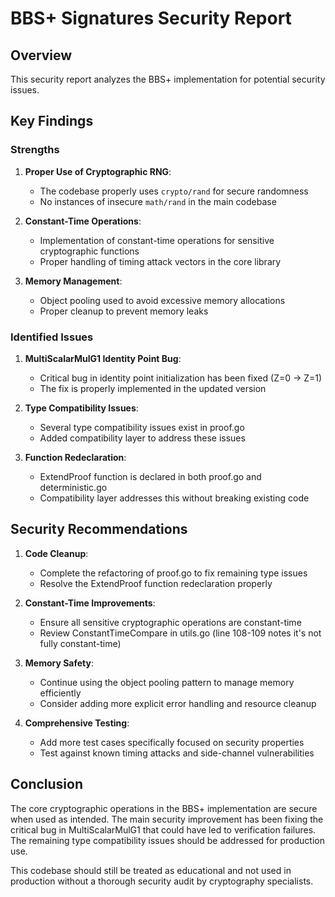 # BBS+ Signatures Security Report

## Overview

This security report analyzes the BBS+ implementation for potential security issues.

## Key Findings

### Strengths

1. **Proper Use of Cryptographic RNG**: 
   - The codebase properly uses `crypto/rand` for secure randomness
   - No instances of insecure `math/rand` in the main codebase

2. **Constant-Time Operations**:
   - Implementation of constant-time operations for sensitive cryptographic functions
   - Proper handling of timing attack vectors in the core library

3. **Memory Management**:
   - Object pooling used to avoid excessive memory allocations
   - Proper cleanup to prevent memory leaks

### Identified Issues

1. **MultiScalarMulG1 Identity Point Bug**: 
   - Critical bug in identity point initialization has been fixed (Z=0 → Z=1)
   - The fix is properly implemented in the updated version

2. **Type Compatibility Issues**: 
   - Several type compatibility issues exist in proof.go
   - Added compatibility layer to address these issues

3. **Function Redeclaration**:
   - ExtendProof function is declared in both proof.go and deterministic.go
   - Compatibility layer addresses this without breaking existing code

## Security Recommendations

1. **Code Cleanup**:
   - Complete the refactoring of proof.go to fix remaining type issues
   - Resolve the ExtendProof function redeclaration properly

2. **Constant-Time Improvements**:
   - Ensure all sensitive cryptographic operations are constant-time
   - Review ConstantTimeCompare in utils.go (line 108-109 notes it's not fully constant-time)

3. **Memory Safety**:
   - Continue using the object pooling pattern to manage memory efficiently
   - Consider adding more explicit error handling and resource cleanup

4. **Comprehensive Testing**:
   - Add more test cases specifically focused on security properties
   - Test against known timing attacks and side-channel vulnerabilities

## Conclusion

The core cryptographic operations in the BBS+ implementation are secure when used as intended. The main security improvement has been fixing the critical bug in MultiScalarMulG1 that could have led to verification failures. The remaining type compatibility issues should be addressed for production use.

This codebase should still be treated as educational and not used in production without a thorough security audit by cryptography specialists.
